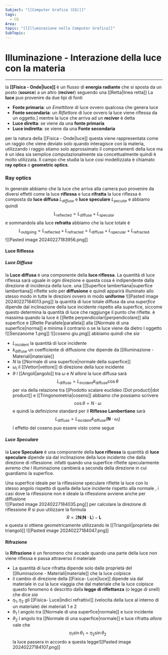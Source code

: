 ```yaml
---
Subject: "[[Computer Grafica (CG)]]"
tags:
  - CG
Area: 
topic: "[[Illuminazione nella Computer Grafica]]"
SubTopic:
---
```


# Illuminazione - Interazione della luce con la materia
---
la __[[Fisica - Onde|luce]]__ è un flusso di __energia radiante__ che si sposta da un posto (__source__) a un altro (__reciver__) seguendo una [[Retta|linea retta]]
La __luce__  puo provenire da due tipi di fonti
- __Fonte primaria__: un _Emettitore_ di luce ovvero qualcosa che genera luce
- __Fonte secondaria__: un _Riflettore_ di luce ovvero la luce viene riflessa da un oggetto.]
mentre la luce che arriva ad un __reciver__ è detta
- __Luce diretta__: se viene da una __fonte primaria__
- __Luce indiretta__: se viene da una __Fonte secondaria__

per la natura della [[Fisica - Onde|luce]] questa viene rappresentata come un raggio che viene deviato solo quando interagisce con la materia, utilizzando i raggio stiamo solo approssimato il comportamenti della luce ma è un idea sia semplice computazionalmente sia concettualmente quindi è molto utilizzata. Il campo che studia la luce cosi modellizzata è chiamato __ray optics__ o __geometric optics__.


### Ray optics
In generale abbiamo che la luce che arriva alla camera puo provenire da diversi effetti come la luce __riflessa__ e luca __rifratta__ 
la luce riflessa è composta da __luce diffusa__ $L_{diffuse}$ e __luce speculare__ $L_{pecular}$ e abbiamo quindi $$L_{\text{reflected}} = L_{\text{diffuse}}+L_{\text{specular}}$$e sommandola alla luce __refratta__ abbiamo che la luce totale è $$L_{\text{outgoing}}=L_{\text{reflected}}+L_{\text{refracted}} = L_{\text{diffuse}}+L_{\text{specular}}+L_{\text{refracted}}$$
![[Pasted image 20240227183956.png]]
#### Luce Riflessa 
##### Luce Diffusa
la __Luce diffusa__ è una componente della __luce riflessa__. La quantità di luce riflessa sarà uguale in ogni direzione e questa cosa è indipendente dalla direzione di incidenza della luce. 
una [[Superfice lambertiana|superfice lambertiana]] riflette  solo per __diffusione__  e quindi apparirà illuminato allo stesso modo in tutte le direzioni ovvero in modo __uniforme__
![[Pasted image 20240227184013.png]]
la quantità di luce totale diffusa da una _superfice_ dipende dal inclinazione della luce incidente rispetto alla superfice, siccome questo determina la quantità di luce che raggiunge il punto che  riflette. 
è massima quando la luce è [[Rette perpendicolari|perpendicolare]] alla superfice e [[Rette Parallele|parallela]] alla [[Normale di una superfice|norma]] e minima il contrario o se la luce viene da dietro l oggetto
![[Senzanome 1.png]]
![[coseno giu.png]]
abbiamo quindi che 
_sia_
- $L_{\text{incident}}$ la quantità di luce incidente
- $k_{\text{diffuse}}$ un coefficiente di diffusione che dipende da [[Illuminazione - Materiali|materiale]]
- $N$ la [[Normale di una superfice|normale della superfice]] 
- $\omega_i$ il [[Vettori|vettore]] di direzione della luce incidente
- $\theta$ l [[Angoli|angolo]] tra $\omega$ e $N$ 
_allora_ la luce diffusa sarà$$L_{\text{diffuse}}=L_{\text{incident}}k_{\text{diffuse}}\cos \theta$$per via della relazione tra [[Prodotto scalare euclideo (Dot product)|dot product]] e [[Tringonometria|coseno]] abbiamo che possiamo scrivere $$\cos \theta = N\cdot \omega$$e quindi la definizione standard per il __Riflesso Lambertiano__ sarà $$L_{\text{diffuse}}=L_{\text{incident}}k_{\text{diffuse}}(\boldsymbol{N}\cdot \omega_i)$$
l effetto del coseno puo essere visto come segue
##### Luce Speculare
la __Luce Speculare__ è una componente della __luce riflessa__
la quantità di __luce speculare__ dipende sia dal inclinazione della luce incidente che dalla direzione di riflessione.
infatti quando una superfice riflette specularmente avremo che l illuminazione cambierà a seconda della direzione in cui guardiamo la superfice.

Una superfice ideale per la riflessione speculare riflette la luce con lo stesso angolo rispetto di quella della luce incidente rispetto alla normale , i casi dove la riflessione non è ideale la riflessione avviene anche per diffusione   
![[Pasted image 20240227184035.png]]
per calcolare la direzione di riflessione $R$ si puo utilizzare la formula $$R=2\boldsymbol{N}(\boldsymbol{N}\cdot \boldsymbol{L})-\boldsymbol{L}$$e questa si ottiene geometricamente utilizzando le [[Triangoli|proprieta dei triangoli]]
![[Pasted image 20240227184047.png]]

#### Rifrazione
la __Rifrazione__ è un fenomeno che accade quando una parte della luce non viene riflessa e passa attraverso il materiale
- La quantità di luce rifratta dipende solo dalle proprietà del [[Illuminazione - Materiali|materiale]] che la luce colpisce
- il cambio di direzione della [[Fisica- Luce|luce]] dipende sia dal materiale in cui la luce viaggia che dal materiale che la luce colpisce
questo fenomeno è descritto dalla __legge di riflettanza__ (o legge di snell) che dice
_sia_
- $\eta_1, \eta_2$ gli [[Fisica- Luce|indici refrattivi]] (velocita della luce al interno di un materiale) dei materiali 1 e 2
- $\theta_{1}$ l angolo tra [[Normale di una superfice|normale]] e luce incidente
- $\theta_2$ l angolo tra [[Normale di una superfice|normale]] e luce rifratta
_allora_ vale che $$\eta_1\sin \theta_1=\eta_2\sin \theta_2$$
la luce passera in accordo a questa legge![[Pasted image 20240227184107.png]]



